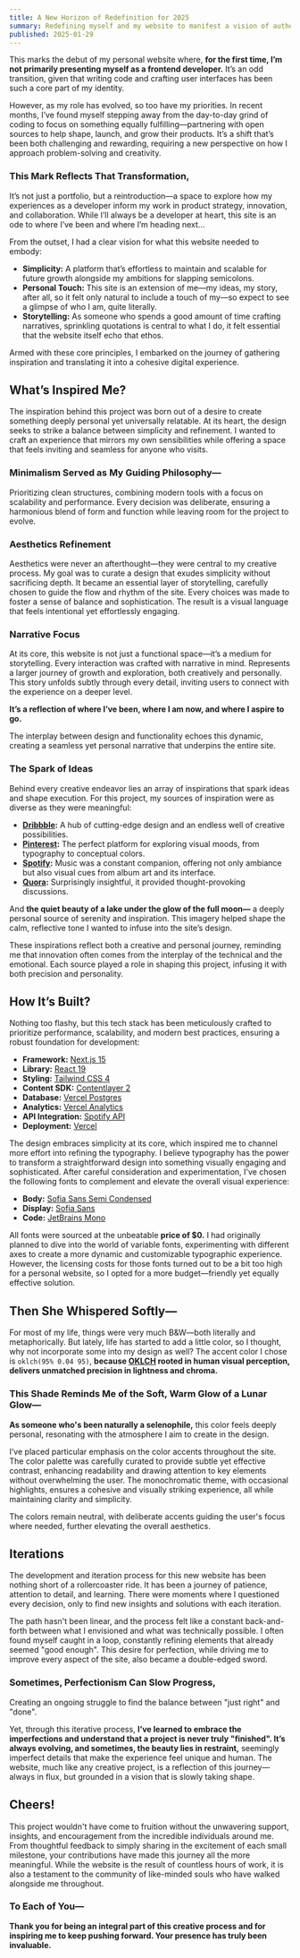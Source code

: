 ```yaml
---
title: A New Horizon of Redefinition for 2025
summary: Redefining myself and my website to manifest a vision of authenticity, refinements, and purposeful craftsmanship.
published: 2025-01-29
---
```


This marks the debut of my personal website where, **for the first time, I’m not primarily presenting myself as a frontend developer.** It’s an odd transition, given that writing code and crafting user interfaces has been such a core part of my identity.

However, as my role has evolved, so too have my priorities. In recent months, I’ve found myself stepping away from the day-to-day grind of coding to focus on something equally fulfilling—partnering with open sources to help shape, launch, and grow their products. It’s a shift that’s been both challenging and rewarding, requiring a new perspective on how I approach problem-solving and creativity.

### This Mark Reflects That Transformation,

It’s not just a portfolio, but a reintroduction—a space to explore how my experiences as a developer inform my work in product strategy, innovation, and collaboration. While I’ll always be a developer at heart, this site is an ode to where I’ve been and where I’m heading next...

From the outset, I had a clear vision for what this website needed to embody:

- **Simplicity:** A platform that’s effortless to maintain and scalable for future growth alongside my ambitions for slapping semicolons.
- **Personal Touch:** This site is an extension of me—my ideas, my story, after all, so it felt only natural to include a touch of my—so expect to see a glimpse of who I am, quite literally.
- **Storytelling:** As someone who spends a good amount of time crafting narratives, sprinkling quotations is central to what I do, it felt essential that the website itself echo that ethos.

Armed with these core principles, I embarked on the journey of gathering inspiration and translating it into a cohesive digital experience.

## What’s Inspired Me?

The inspiration behind this project was born out of a desire to create something deeply personal yet universally relatable. At its heart, the design seeks to strike a balance between simplicity and refinement. I wanted to craft an experience that mirrors my own sensibilities while offering a space that feels inviting and seamless for anyone who visits.

### Minimalism Served as My Guiding Philosophy—

Prioritizing clean structures, combining modern tools with a focus on scalability and performance. Every decision was deliberate, ensuring a harmonious blend of form and function while leaving room for the project to evolve.

### Aesthetics Refinement

Aesthetics were never an afterthought—they were central to my creative process. My goal was to curate a design that exudes simplicity without sacrificing depth. It became an essential layer of storytelling, carefully chosen to guide the flow and rhythm of the site. Every choices was made to foster a sense of balance and sophistication. The result is a visual language that feels intentional yet effortlessly engaging.

### Narrative Focus

At its core, this website is not just a functional space—it’s a medium for storytelling. Every interaction was crafted with narrative in mind. Represents a larger journey of growth and exploration, both creatively and personally. This story unfolds subtly through every detail, inviting users to connect with the experience on a deeper level.

**It’s a reflection of where I’ve been, where I am now, and where I aspire to go.**

The interplay between design and functionality echoes this dynamic, creating a seamless yet personal narrative that underpins the entire site.

### The Spark of Ideas

Behind every creative endeavor lies an array of inspirations that spark ideas and shape execution. For this project, my sources of inspiration were as diverse as they were meaningful:

- **[Dribbble](https://dribbble.com/):** A hub of cutting-edge design and an endless well of creative possibilities.
- **[Pinterest](https://www.pinterest.com/):** The perfect platform for exploring visual moods, from typography to conceptual colors.
- **[Spotify](https://open.spotify.com/):** Music was a constant companion, offering not only ambiance but also visual cues from album art and its interface.
- **[Quora](https://quora.com/):** Surprisingly insightful, it provided thought-provoking discussions.

And **the quiet beauty of a lake under the glow of the full moon—**
a deeply personal source of serenity and inspiration. This imagery helped shape the calm, reflective tone I wanted to infuse into the site’s design.

These inspirations reflect both a creative and personal journey, reminding me that innovation often comes from the interplay of the technical and the emotional. Each source played a role in shaping this project, infusing it with both precision and personality.

## How It’s Built?

Nothing too flashy, but this tech stack has been meticulously crafted to prioritize performance, scalability, and modern best practices, ensuring a robust foundation for development:

- **Framework:** [Next.js 15](https://nextjs.org/)  
- **Library:** [React 19](https://react.dev/)  
- **Styling:** [Tailwind CSS 4](https://tailwindcss.com/)  
- **Content SDK:** [Contentlayer 2](https://github.com/timlrx/contentlayer2)  
- **Database:** [Vercel Postgres](https://vercel.com/docs/storage/vercel-postgres)  
- **Analytics:** [Vercel Analytics](https://vercel.com/docs/analytics)  
- **API Integration:** [Spotify API](https://developer.spotify.com/)  
- **Deployment:** [Vercel](https://vercel.com/home)

The design embraces simplicity at its core, which inspired me to channel more effort into refining the typography. I believe typography has the power to transform a straightforward design into something visually engaging and sophisticated. After careful consideration and experimentation, I've chosen the following fonts to complement and elevate the overall visual experience:

- ‌**Body:** [Sofia Sans Semi Condensed](https://www.lettersoup.de/sofia-sans/)
- ‌**Display:** [Sofia Sans](https://www.lettersoup.de/sofia-sans/)
- ‌**Code:** [JetBrains Mono](https://www.jetbrains.com/lp/mono/)

All fonts were sourced at the unbeatable **price of $0.** I had originally planned to dive into the world of variable fonts, experimenting with different axes to create a more dynamic and customizable typographic experience. However, the licensing costs for those fonts turned out to be a bit too high for a personal website, so I opted for a more budget—friendly yet equally effective solution.

## Then She Whispered Softly—

For most of my life, things were very much B&W—both literally and metaphorically. But lately, life has started to add a little color, so I thought, why not incorporate some into my design as well? The accent color I chose is `oklch(95% 0.04 95)`, **because [OKLCH](https://en.m.wikipedia.org/wiki/Oklab_color_space) rooted in human visual perception, delivers unmatched precision in lightness and chroma.**

### This Shade Reminds Me of the Soft, Warm Glow of a Lunar Glow—

**As someone who's been naturally a selenophile,** this color feels deeply personal, resonating with the atmosphere I aim to create in the design.

I’ve placed particular emphasis on the color accents throughout the site. The color palette was carefully curated to provide subtle yet effective contrast, enhancing readability and drawing attention to key elements without overwhelming the user. The monochromatic theme, with occasional highlights, ensures a cohesive and visually striking experience, all while maintaining clarity and simplicity.

The colors remain neutral, with deliberate accents guiding the user's focus where needed, further elevating the overall aesthetics.

## Iterations

The development and iteration process for this new website has been nothing short of a rollercoaster ride. It has been a journey of patience, attention to detail, and learning. There were moments where I questioned every decision, only to find new insights and solutions with each iteration.

The path hasn't been linear, and the process felt like a constant back-and-forth between what I envisioned and what was technically possible. I often found myself caught in a loop, constantly refining elements that already seemed "good enough". This desire for perfection, while driving me to improve every aspect of the site, also became a double-edged sword.

### Sometimes, Perfectionism Can Slow Progress,

Creating an ongoing struggle to find the balance between "just right" and "done".

Yet, through this iterative process, **I’ve learned to embrace the imperfections and understand that a project is never truly "finished". It’s always evolving, and sometimes, the beauty lies in restraint,** seemingly imperfect details that make the experience feel unique and human. The website, much like any creative project, is a reflection of this journey—always in flux, but grounded in a vision that is slowly taking shape.

## Cheers!

This project wouldn't have come to fruition without the unwavering support, insights, and encouragement from the incredible individuals around me. From thoughtful feedback to simply sharing in the excitement of each small milestone, your contributions have made this journey all the more meaningful. While the website is the result of countless hours of work, it is also a testament to the community of like-minded souls who have walked alongside me throughout.

### To Each of You—

**Thank you for being an integral part of this creative process and for inspiring me to keep pushing forward. Your presence has truly been invaluable.**
